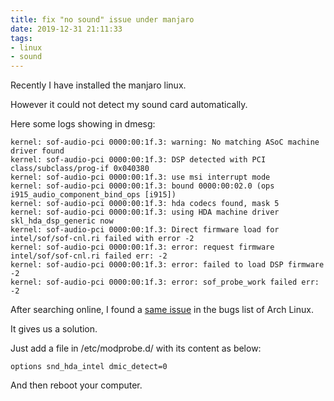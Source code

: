 ```yaml
---
title: fix "no sound" issue under manjaro
date: 2019-12-31 21:11:33
tags:
- linux
- sound
---
```


Recently I have installed the manjaro linux.

However it could not detect my sound card automatically.

<!--more-->

Here some logs showing in dmesg:

```
kernel: sof-audio-pci 0000:00:1f.3: warning: No matching ASoC machine driver found
kernel: sof-audio-pci 0000:00:1f.3: DSP detected with PCI class/subclass/prog-if 0x040380
kernel: sof-audio-pci 0000:00:1f.3: use msi interrupt mode
kernel: sof-audio-pci 0000:00:1f.3: bound 0000:00:02.0 (ops i915_audio_component_bind_ops [i915])
kernel: sof-audio-pci 0000:00:1f.3: hda codecs found, mask 5
kernel: sof-audio-pci 0000:00:1f.3: using HDA machine driver skl_hda_dsp_generic now
kernel: sof-audio-pci 0000:00:1f.3: Direct firmware load for intel/sof/sof-cnl.ri failed with error -2
kernel: sof-audio-pci 0000:00:1f.3: error: request firmware intel/sof/sof-cnl.ri failed err: -2
kernel: sof-audio-pci 0000:00:1f.3: error: failed to load DSP firmware -2
kernel: sof-audio-pci 0000:00:1f.3: error: sof_probe_work failed err: -2
```

After searching online, I found a [same issue](https://bugs.archlinux.org/task/64720) in the bugs list of Arch Linux.

It gives us a solution.

Just add a file in /etc/modprobe.d/ with its content as below:

```
options snd_hda_intel dmic_detect=0
```

And then reboot your computer.